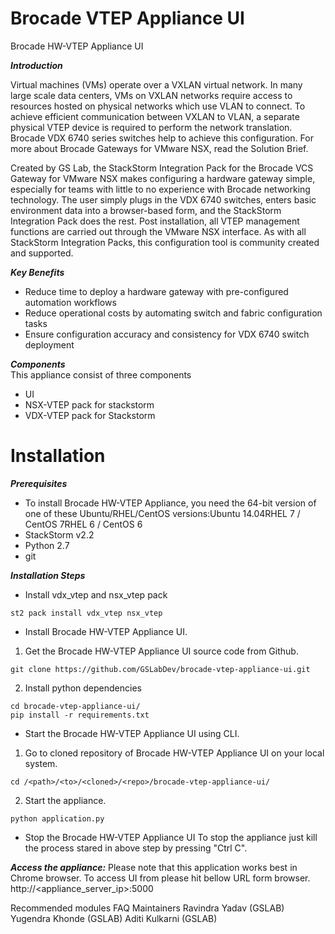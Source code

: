# Brocade VTEP Appliance UI
Brocade HW-VTEP Appliance UI

***Introduction***
 
Virtual machines (VMs) operate over a VXLAN virtual network. In many large scale data centers, VMs on VXLAN networks require access to resources hosted on physical networks which use VLAN to connect. To achieve efficient communication between VXLAN to VLAN, a separate physical VTEP device is required to perform the network translation. Brocade VDX 6740 series switches help to achieve this configuration. For more about Brocade Gateways for VMware NSX, read the Solution Brief.

Created by GS Lab, the StackStorm Integration Pack for the Brocade VCS Gateway for VMware NSX makes configuring a hardware gateway simple, especially for teams with little to no experience with Brocade networking technology. The user simply plugs in the VDX 6740 switches, enters basic environment data into a browser-based form, and the StackStorm Integration Pack does the rest. Post installation, all VTEP management functions are carried out through the VMware NSX interface. As with all StackStorm Integration Packs, this configuration tool is community created and supported.

***Key Benefits***
* Reduce time to deploy a hardware gateway with pre-configured automation workflows
* Reduce operational costs by automating switch and fabric configuration tasks
* Ensure configuration accuracy and consistency for VDX 6740 switch deployment


***Components***
</br>This appliance consist of three components 
* UI
* NSX-VTEP pack for stackstorm
* VDX-VTEP pack for Stackstorm
 
# Installation
***Prerequisites***
* To install Brocade HW-VTEP Appliance, you need the 64-bit version of one of these Ubuntu/RHEL/CentOS versions:Ubuntu 14.04RHEL 7 / CentOS 7RHEL 6 / CentOS 6
* StackStorm v2.2
* Python 2.7
* git

***Installation Steps***
* Install vdx_vtep and nsx_vtep pack
```
st2 pack install vdx_vtep nsx_vtep
```
* Install Brocade HW-VTEP Appliance UI.
1. Get the Brocade HW-VTEP Appliance UI source code from Github.
```
git clone https://github.com/GSLabDev/brocade-vtep-appliance-ui.git
```
2. Install python dependencies
```
cd brocade-vtep-appliance-ui/
pip install -r requirements.txt
```
* Start the Brocade HW-VTEP Appliance UI using CLI.
 1. Go to cloned repository of Brocade HW-VTEP Appliance UI on your local system.
 ```
 cd /<path>/<to>/<cloned>/<repo>/brocade-vtep-appliance-ui/
 ```
 2. Start the appliance.
 ```
 python application.py
 ```
* Stop the Brocade HW-VTEP Appliance UI
To stop the appliance just kill the process stared in above step by pressing "Ctrl C".

***Access the appliance:***
Please note that this application works best in Chrome browser.
To access UI from please hit bellow URL form browser.
http://<appliance_server_ip>:5000

Recommended modules
FAQ
Maintainers
Ravindra Yadav (GSLAB)
Yugendra Khonde (GSLAB)
Aditi Kulkarni (GSLAB)
